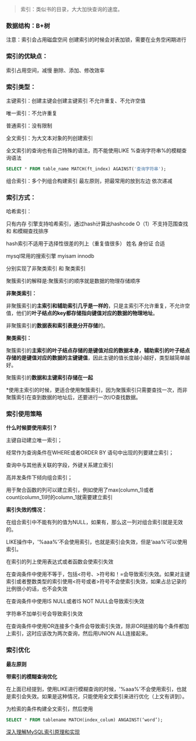 > 索引：类似书的目录，大大加快查询的速度。

### 数据结构：B+树

注意：索引会占用磁盘空间             创建索引的时候会对表加锁，需要在业务空闲期进行

### 索引的优缺点：

索引占用空间，减慢 删除、添加、修改效率

### 索引类型：

 主键索引：创建主键会创建主键索引    不允许重复、不允许空值

唯一索引：不允许重复

普通索引：没有限制

全文索引：为大文本对象的列创建索引

全文索引的查询也有自己特殊的语法，而不能使用LIKE %查询字符串%的模糊查询语法

```sql
SELECT * FROM table_name MATCH(ft_index) AGAINST('查询字符串');
```

组合索引：多个列组合构建索引   最左原则，把最常用的放到左边 依次递减

### 索引方式：

哈希索引：

只有内存 引擎支持哈希索引，通过hash计算出hashcode  O（1）不支持范围查找和 和模糊查找排序

hash索引不适用于选择性很差的列上（重复值很多） 姓名  身份证 合适



mysql常用的搜索引擎  myisam innodb

分别实现了非聚类索引 和 聚类索引

聚簇索引的解释是:聚簇索引的顺序就是数据的物理存储顺序

**非聚类索引：**

非聚簇索引的**主索引和辅助索引几乎是一样的**，只是主索引不允许重复，不允许空值，他们的**叶子结点的key都存储指向键值对应的数据的物理地址**。

非聚簇索引的**数据表和索引表是分开存储**的。

**聚类索引：**

聚簇索引的**主索引的叶子结点存储的是键值对应的数据本身，辅助索引的叶子结点存储的是键值对应的数据的主键键值**，因此主键的值长度越小越好，类型越简单越好。

聚簇索引的**数据和主键索引存储在一起**



*使用主索引的时候，更适合使用聚簇索引，因为聚簇索引只需要查找一次，而非聚簇索引在查到数据的地址后，还要进行一次I/O查找数据。

### 索引使用策略

**什么时候要使用索引？**

主键自动建立唯一索引；

经常作为查询条件在WHERE或者ORDER BY 语句中出现的列要建立索引；

查询中与其他表关联的字段，外键关系建立索引

高并发条件下倾向组合索引；

用于聚合函数的列可以建立索引，例如使用了max(column_1)或者count(column_1)时的column_1就需要建立索引

**索引失效的情况：**

在组合索引中不能有列的值为NULL，如果有，那么这一列对组合索引就是无效的。

LIKE操作中，'%aaa%'不会使用索引，也就是索引会失效，但是‘aaa%’可以使用索引。

在索引的列上使用表达式或者函数会使索引失效

在查询条件中使用不等于，包括<符号、>符号和！=会导致索引失效。如果对主键索引或者整数类型的索引使用<符号或者>符号不会使索引失效，如果占总记录的比例很小的话，也不会失效

在查询条件中使用IS NULL或者IS NOT NULL会导致索引失效

字符串不加单引号会导致索引失效

在查询条件中使用OR连接多个条件会导致索引失效，除非OR链接的每个条件都加上索引，这时应该改为两次查询，然后用UNION ALL连接起来。

### 索引优化

**最左原则**

**带索引的模糊查询优化**

在上面已经提到，使用LIKE进行模糊查询的时候，'%aaa%'不会使用索引，也就是索引会失效。如果是这种情况，只能使用全文索引来进行优化（上文有讲到）。

为检索的条件构建全文索引，然后使用

```sql
SELECT * FROM tablename MATCH(index_colum) ANGAINST(‘word’);
```

[深入理解MySQL索引原理和实现](https://blog.csdn.net/tongdanping/article/details/79878302)